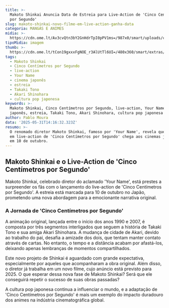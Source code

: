 ```yaml
---
title: >-
  Makoto Shinkai Anuncia Data de Estreia para Live-Action de 'Cinco Centímetros
  por Segundo'
slug: makoto-shinkai-novo-filme-em-live-action-ganha-data
categoria: MANGÁS E ANIMES
midia: >-
  https://cdn.ome.lt/Av3cvQtn3bY2GnHdrTpI0pPV1ms=/987x0/smart/uploads/conteudo/fotos/yourname_tEGWoKL.jpg
tipoMidia: imagem
thumb: >-
  https://cdn.ome.lt/tCon19gxxxFgNOE_r3AlUtTl6UI=/480x360/smart/extras/conteudos/yourname_ZfY9pTf.jpg
tags:
  - Makoto Shinkai
  - Cinco Centímetros por Segundo
  - live-action
  - Your Name
  - cinema japonês
  - estreia
  - Takaki Tono
  - Akari Shinohara
  - cultura pop japonesa
keywords: >-
  Makoto Shinkai, Cinco Centímetros por Segundo, live-action, Your Name, cinema
  japonês, estreia, Takaki Tono, Akari Shinohara, cultura pop japonesa
author: Pablo Moura
data: '2025-05-31T14:16:32.323Z'
resumo: >-
  O renomado diretor Makoto Shinkai, famoso por 'Your Name', revela que o remake
  em live-action de 'Cinco Centímetros por Segundo' chega aos cinemas japoneses
  em 10 de outubro.
---
```


## Makoto Shinkai e o Live-Action de 'Cinco Centímetros por Segundo'

<blockquote class="twitter-tweet"><a href="https://twitter.com/user/status/1927454765707149350"></a></blockquote>

Makoto Shinkai, celebrado diretor do aclamado 'Your Name', está prestes a surpreender os fãs com o lançamento do live-action de 'Cinco Centímetros por Segundo'. A estreia está marcada para 10 de outubro no Japão, prometendo uma nova abordagem para a emocionante narrativa original.

### A Jornada de 'Cinco Centímetros por Segundo'

A animação original, lançada entre o início dos anos 1990 e 2007, é composta por três segmentos interligados que seguem a história de Takaki Tono e sua amiga Akari Shinohara. A mudança de cidade de Akari, devido ao trabalho do pai, desafia a amizade dos dois, que tentam manter contato através de cartas. No entanto, o tempo e a distância acabam por afastá-los, deixando apenas lembranças de momentos compartilhados.

Este novo projeto de Shinkai é aguardado com grande expectativa, especialmente por aqueles que acompanharam a obra original. Além disso, o diretor já trabalha em um novo filme, cujo anúncio está previsto para 2025. O que esperar dessa nova fase de Makoto Shinkai? Será que ele conseguirá repetir o sucesso de suas obras passadas?

A cultura pop japonesa continua a influenciar o mundo, e a adaptação de 'Cinco Centímetros por Segundo' é mais um exemplo do impacto duradouro dos animes na indústria cinematográfica global.
